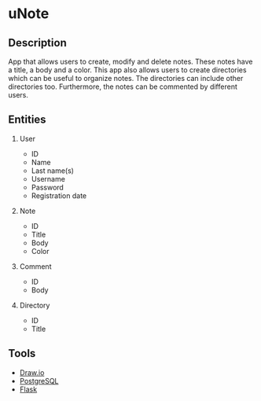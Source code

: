 # uNote

## Description
App that allows users to create, modify and delete notes. These notes have a title, a body and a color. This app also allows users to create directories which can be useful to organize notes. The directories can include other directories too. Furthermore, the notes can be commented by different users.

## Entities
1. User
    - ID
    - Name
    - Last name(s)
    - Username
    - Password
    - Registration date

2. Note
    - ID
    - Title
    - Body
    - Color

3. Comment
    - ID
    - Body

5. Directory
    - ID
    - Title

## Tools
- [Draw.io](draw.io)
- [PostgreSQL](https://github.com/ull-cs/adbd/blob/main/postgresql-tutorial/index.md)
- [Flask](https://flask.palletsprojects.com/en/3.0.x/)
